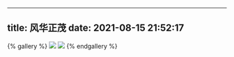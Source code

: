 
---
title: 风华正茂
date: 2021-08-15 21:52:17
---





{% gallery %}
![](https://img-blog.csdnimg.cn/20210816131510702.jpg)
![](https://img-blog.csdnimg.cn/20210816131510797.jpg)
{% endgallery %}